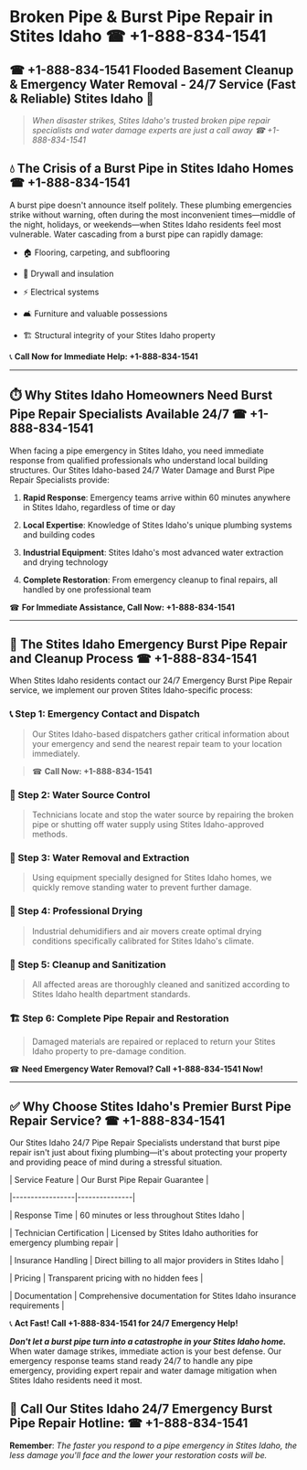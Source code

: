 # Broken Pipe & Burst Pipe Repair in Stites Idaho ☎ +1-888-834-1541  
## ☎ +1-888-834-1541 Flooded Basement Cleanup & Emergency Water Removal - 24/7 Service (Fast & Reliable) Stites Idaho 🚨  

> *When disaster strikes, Stites Idaho's trusted broken pipe repair specialists and water damage experts are just a call away ☎ +1-888-834-1541*  

## 💧 The Crisis of a Burst Pipe in Stites Idaho Homes ☎ +1-888-834-1541  

A burst pipe doesn't announce itself politely. These plumbing emergencies strike without warning, often during the most inconvenient times—middle of the night, holidays, or weekends—when Stites Idaho residents feel most vulnerable. Water cascading from a burst pipe can rapidly damage:  

* 🏠 Flooring, carpeting, and subflooring  
* 🧱 Drywall and insulation  
* ⚡ Electrical systems  
* 🛋️ Furniture and valuable possessions  
* 🏗️ Structural integrity of your Stites Idaho property  

📞 **Call Now for Immediate Help: +1-888-834-1541**  

---  

## ⏱️ Why Stites Idaho Homeowners Need Burst Pipe Repair Specialists Available 24/7 ☎ +1-888-834-1541  

When facing a pipe emergency in Stites Idaho, you need immediate response from qualified professionals who understand local building structures. Our Stites Idaho-based 24/7 Water Damage and Burst Pipe Repair Specialists provide:  

1. **Rapid Response**: Emergency teams arrive within 60 minutes anywhere in Stites Idaho, regardless of time or day  
2. **Local Expertise**: Knowledge of Stites Idaho's unique plumbing systems and building codes  
3. **Industrial Equipment**: Stites Idaho's most advanced water extraction and drying technology  
4. **Complete Restoration**: From emergency cleanup to final repairs, all handled by one professional team  

☎ **For Immediate Assistance, Call Now: +1-888-834-1541**  

---  

## 🔧 The Stites Idaho Emergency Burst Pipe Repair and Cleanup Process ☎ +1-888-834-1541  

When Stites Idaho residents contact our 24/7 Emergency Burst Pipe Repair service, we implement our proven Stites Idaho-specific process:  

### 📞 Step 1: Emergency Contact and Dispatch  
> Our Stites Idaho-based dispatchers gather critical information about your emergency and send the nearest repair team to your location immediately.  
> ☎ **Call Now: +1-888-834-1541**  

### 🚿 Step 2: Water Source Control  
> Technicians locate and stop the water source by repairing the broken pipe or shutting off water supply using Stites Idaho-approved methods.  

### 🌊 Step 3: Water Removal and Extraction  
> Using equipment specially designed for Stites Idaho homes, we quickly remove standing water to prevent further damage.  

### 💨 Step 4: Professional Drying  
> Industrial dehumidifiers and air movers create optimal drying conditions specifically calibrated for Stites Idaho's climate.  

### 🧼 Step 5: Cleanup and Sanitization  
> All affected areas are thoroughly cleaned and sanitized according to Stites Idaho health department standards.  

### 🏗️ Step 6: Complete Pipe Repair and Restoration  
> Damaged materials are repaired or replaced to return your Stites Idaho property to pre-damage condition.  

☎ **Need Emergency Water Removal? Call +1-888-834-1541 Now!**  

---  

## ✅ Why Choose Stites Idaho's Premier Burst Pipe Repair Service? ☎ +1-888-834-1541  

Our Stites Idaho 24/7 Pipe Repair Specialists understand that burst pipe repair isn't just about fixing plumbing—it's about protecting your property and providing peace of mind during a stressful situation.  

| Service Feature | Our Burst Pipe Repair Guarantee |  
|-----------------|---------------|  
| Response Time | 60 minutes or less throughout Stites Idaho |  
| Technician Certification | Licensed by Stites Idaho authorities for emergency plumbing repair |  
| Insurance Handling | Direct billing to all major providers in Stites Idaho |  
| Pricing | Transparent pricing with no hidden fees |  
| Documentation | Comprehensive documentation for Stites Idaho insurance requirements |  

📞 **Act Fast! Call +1-888-834-1541 for 24/7 Emergency Help!**  

***Don't let a burst pipe turn into a catastrophe in your Stites Idaho home.*** When water damage strikes, immediate action is your best defense. Our emergency response teams stand ready 24/7 to handle any pipe emergency, providing expert repair and water damage mitigation when Stites Idaho residents need it most.  

## 📱 Call Our Stites Idaho 24/7 Emergency Burst Pipe Repair Hotline: ☎ +1-888-834-1541  

**Remember**: *The faster you respond to a pipe emergency in Stites Idaho, the less damage you'll face and the lower your restoration costs will be.*